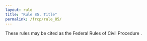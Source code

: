 ```yaml
---
layout: rule
title: "Rule 85. Title"
permalink: /frcp/rule_85/
---
```


These rules may be cited as the Federal Rules of Civil Procedure .

